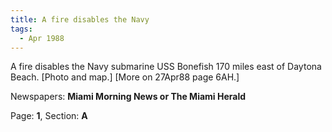 ```yaml
---  
title: A fire disables the Navy  
tags:  
  - Apr 1988  
---  
```

  
A fire disables the Navy submarine USS Bonefish 170 miles east of Daytona Beach. [Photo and map.] [More on 27Apr88 page 6AH.]  
  
Newspapers: **Miami Morning News or The Miami Herald**  
  
Page: **1**, Section: **A** 
